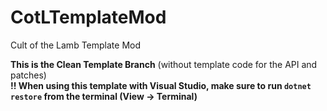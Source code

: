# CotLTemplateMod
Cult of the Lamb Template Mod

**This is the Clean Template Branch** (without template code for the API and patches)  
**!! When using this template with Visual Studio, make sure to run `dotnet restore` from the terminal (View -> Terminal)**
